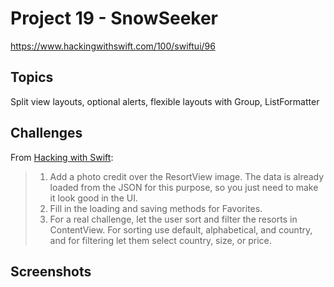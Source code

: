 # Project 19 - SnowSeeker

https://www.hackingwithswift.com/100/swiftui/96

## Topics

Split view layouts, optional alerts, flexible layouts with Group, ListFormatter

## Challenges

From [Hacking with Swift](https://www.hackingwithswift.com/books/ios-swiftui/snowseeker-wrap-up):

>1. Add a photo credit over the ResortView image. The data is already loaded from the JSON for this purpose, so you just need to make it look good in the UI.
>2. Fill in the loading and saving methods for Favorites.
>3. For a real challenge, let the user sort and filter the resorts in ContentView. For sorting use default, alphabetical, and country, and for filtering let them select country, size, or price.

## Screenshots
